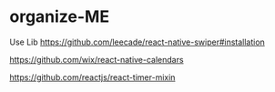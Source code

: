 # organize-ME
Use Lib 
https://github.com/leecade/react-native-swiper#installation

https://github.com/wix/react-native-calendars

https://github.com/reactjs/react-timer-mixin
